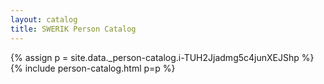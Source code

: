 ```yaml
---
layout: catalog
title: SWERIK Person Catalog
---
```

{% assign p = site.data._person-catalog.i-TUH2Jjadmg5c4junXEJShp %}
{% include person-catalog.html p=p %}

